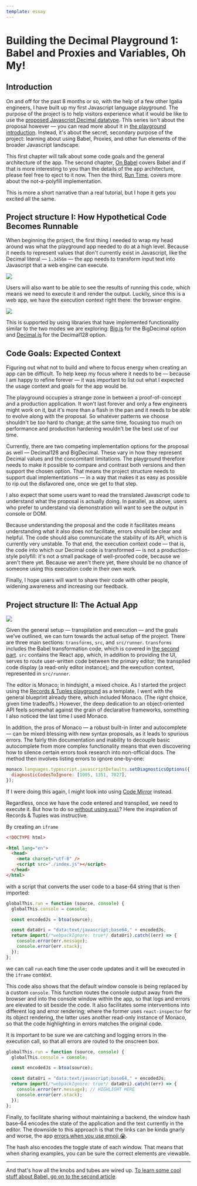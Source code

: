 ```yaml
---
template: essay
---
```


# Building the Decimal Playground 1: Babel and Proxies and Variables, Oh My!

## Introduction

On and off for the past 8 months or so, with the help of a few other Igalia engineers, I have built up my first Javascript language playground. The purpose of the project is to help visitors experience what it would be like to use the [proposed Javascript Decimal datatype](https://github.com/tc39/proposal-decimal). This series isn't about the proposal however — you can read more about it in [the playground introduction](/decimal-playground-intro.md). Instead, it's about the secret, secondary purpose of the project: learning about using Babel, Proxies, and other fun elements of the broader Javascript landscape.

This first chapter will talk about some code goals and the general architecture of the app. The second chapter, [On Babel](/decimal-playground-babel) covers Babel and if that is more interesting to you than the details of the app architecture, please feel free to eject to it now. Then the third, [Run Time](/decimal-playground-runtime), covers more about the not-a-polyfill implementation.

This is more a short narrative than a real tutorial, but I hope it gets you excited all the same.

## Project structure I: How Hypothetical Code Becomes Runnable

When beginning the project, the first thing I needed to wrap my head around was what the playground app needed to do at a high level. Because it needs to represent values that don't currently exist in Javascript, like the Decimal literal — `1.3456m` — the app needs to transform input text into Javascript that a web engine can execute.

![](./img/00_little_flow_t.png)

Users will also want to be able to see the results of running this code, which means we need to execute it and render the output. Luckily, since this is a web app, we have the execution context right there: the browser engine.

![](./img/01_little_flow_2t.png)

This is supported by using libraries that have implemented functionality similar to the two modes we are exploring: [Big.js](http://mikemcl.github.io/big.js/) for the BigDecimal option and [Decimal.js](https://mikemcl.github.io/decimal.js/) for the Decimal128 option.

## Code Goals: Expected Context

Figuring out what not to build and where to focus energy when creating an app can be difficult. To help keep my focus where it needs to be — because I am happy to refine forever — it was important to list out what I expected the usage context and goals for the app would be.

The playground occupies a strange zone in between a proof-of-concept and a production application. It won't last forever and only a few engineers might work on it, but it's more than a flash in the pan and it needs to be able to evolve along with the proposal. So whatever patterns we choose shouldn't be _too_ hard to change; at the same time, focusing too much on performance and production hardening wouldn't be the best use of our time.

Currently, there are two competing implementation options for the proposal as well — Decimal128 and BigDecimal. These vary in how they represent Decimal values and the concomitant limitations. The playground therefore needs to make it possible to compare and contrast both versions and then support the chosen option. That means the project structure needs to support dual implementations — in a way that makes it as easy as possible to rip out the disfavored one, once we get to that step.

I also expect that some users want to read the translated Javascript code to understand what the proposal is actually doing. In parallel, as above, users who prefer to understand via demonstration will want to see the output in console or DOM.

Because understanding the proposal and the code it facilitates means understanding what it also does not facilitate, errors should be clear and helpful. The code should also communicate the stability of its API, which is currently very unstable. To that end, the execution context code — that is, the code into which our Decimal code is transformed — is not a production-style polyfill: it's not a small package of well-proofed code, because we aren't there yet. Because we aren't there yet, there should be no chance of someone using this execution code in their own work.

Finally, I hope users will want to share their code with other people, widening awareness and increasing our feedback.


## Project structure II: The Actual App

![](./img/02_the_app.png)

Given the general setup — transpilation and execution — and the goals we've outlined, we can turn towards the actual setup of the project. There are three main sections: `transforms`, `src`, and `src/runner`. `transforms` includes the Babel transformation code, which is covered in [the second part](/decimal-playground-babel).  `src` contains the React app, which, in addition to providing the UI, serves to route user-written code between the primary editor; the transpiled code display (a read-only editor instance); and the execution context, represented in `src/runner`.

The editor is Monaco; in hindsight, a mixed choice. As I started the project using the [Records & Tuples playground](https://rickbutton.github.io/record-tuple-playground) as a template, I went with the general blueprint already there, which included Monaco. (The right choice, given time tradeoffs.) However, the deep dedication to an object-oriented API feels somewhat against the grain of declarative frameworks, something I also noticed the last time I used Monaco.

In addition, the pros of Monaco — a robust built-in linter and autocomplete — can be mixed blessing with new syntax proposals, as it leads to spurious errors. The fairly thin documentation and inability to decouple basic autocomplete from more complex functionality means that even discovering how to silence certain errors took research into non-official docs. The method then involves listing errors to ignore one-by-one:

```js
monaco.languages.typescript.javascriptDefaults.setDiagnosticsOptions({
  diagnosticCodesToIgnore: [1005, 1351, 7027],
});

```

If I were doing this again, I might look into using [Code Mirror](https://codemirror.net/) instead.

Regardless, once we have the code entered and transpiled, we need to execute it. But how to do so [without using `eval`](https://developer.mozilla.org/en-US/docs/Web/JavaScript/Reference/Global_Objects/eval#never_use_eval)? Here the inspiration of Records & Tuples was instructive.

By creating an `iframe`

```html
<!DOCTYPE html>

<html lang="en">
  <head>
    <meta charset="utf-8" />
    <script src="./index.js"></script>
  </head>
</html>
```  

with a script that converts the user code to a base-64 string that is then imported:

```js
globalThis.run = function (source, console) {
  globalThis.console = console;

  const encodedJs = btoa(source);

  const dataUri = "data:text/javascript;base64," + encodedJs;
  return import(/*webpackIgnore: true*/ dataUri).catch((err) => {
    console.error(err.message);
    console.error(err.stack);
  });
};
```

we can call `run` each time the user code updates and it will be executed in the `iframe` context.

This code also shows that the default window console is being replaced by a custom `console`. This function routes the console output away from the browser and into the console window within the app, so that logs and errors are elevated to sit beside the code. It also facilitates some interventions into different log and error rendering; where the former uses `react-inspector` for its object rendering, the latter uses another read-only instance of Monaco, so that the code highlighting in errors matches the original code.

It is important to be sure we are catching and logging errors in the execution call, so that all errors are routed to the onscreen box.

```js
globalThis.run = function (source, console) {
  globalThis.console = console;

  const encodedJs = btoa(source);

  const dataUri = "data:text/javascript;base64," + encodedJs;
  return import(/*webpackIgnore: true*/ dataUri).catch((err) => {
    console.error(err.message); // HIGHLIGHT HERE
    console.error(err.stack);
  });
};
```

Finally, to facilitate sharing without maintaining a backend, the window hash base-64 encodes the state of the application and the text currently in the editor. The downside to this approach is that the links can be kinda gnarly and worse, the app [errors when you use emoji 😭](https://developer.mozilla.org/en-US/docs/Web/API/btoa#unicode_strings).

The hash also encodes the toggle state of each window. That means that when sharing examples, you can be sure the correct elements are viewable.

---

And that's how all the knobs and tubes are wired up. [To learn some cool stuff about Babel, go on to the second article](/decimal-playground-babel).
